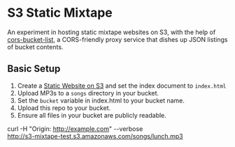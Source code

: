 # S3 Static Mixtape

An experiment in hosting static mixtape websites on S3, with the help of
[cors-bucket-list](https://github.com/zeke/cors-bucket-list), a CORS-friendly
proxy service that dishes up JSON listings of bucket contents.

## Basic Setup

1. Create a [Static Website on S3](http://docs.aws.amazon.com/AmazonS3/latest/dev/WebsiteHosting.html) and set the index document to `index.html`
1. Upload MP3s to a `songs` directory in your bucket.
1. Set the `bucket` variable in index.html to your bucket name.
1. Upload this repo to your bucket.
1. Ensure all files in your bucket are publicly readable.



curl -H "Origin: http://example.com" --verbose \
  http://s3-mixtape-test.s3.amazonaws.com/songs/lunch.mp3
